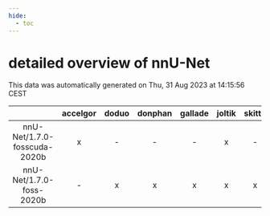 ```yaml
---
hide:
  - toc
---
```


detailed overview of nnU-Net
============================


This data was automatically generated on Thu, 31 Aug 2023 at 14:15:56 CEST  

| |accelgor|doduo|donphan|gallade|joltik|skitty|swalot|victini|
| :---: | :---: | :---: | :---: | :---: | :---: | :---: | :---: | :---: |
|nnU-Net/1.7.0-fosscuda-2020b|x|-|-|-|x|-|-|-|
|nnU-Net/1.7.0-foss-2020b|-|x|x|x|x|x|x|x|
